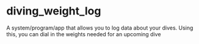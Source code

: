 # diving_weight_log
A system/program/app that allows you to log data about your dives. Using this, you can dial in the weights needed for an upcoming dive
